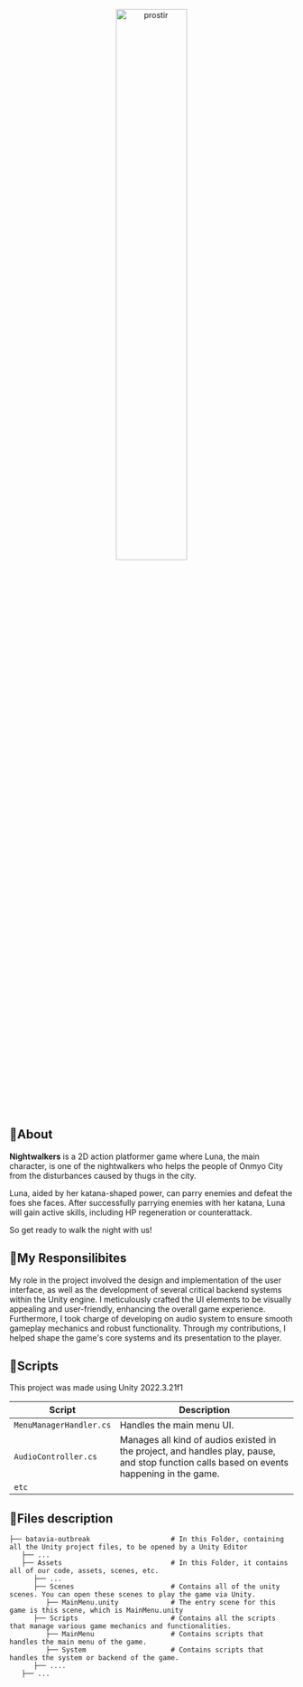 <p align="center">
  <img width="50%" alt="prostir" src="https://github.com/user-attachments/assets/3d852ab0-cb17-45fa-ba10-9cecc6d1563c">
  </br>
</p>

## 🔴About
**Nightwalkers** is a 2D action platformer game where Luna, the main character, is one of the nightwalkers who helps the people of Onmyo City from the disturbances caused by thugs in the city.

Luna, aided by her katana-shaped power, can parry enemies and defeat the foes she faces. After successfully parrying enemies with her katana, Luna will gain active skills, including HP regeneration or counterattack.

So get ready to walk the night with us!

## 💼My Responsilibites
My role in the project involved the design and implementation of the user interface, as well as the development of several critical backend systems within the Unity engine. I meticulously crafted the UI elements to be visually appealing and user-friendly, enhancing the overall game experience. Furthermore, I took charge of developing on audio system to ensure smooth gameplay mechanics and robust functionality. Through my contributions, I helped shape the game's core systems and its presentation to the player.

##  📜Scripts
This project was made using Unity 2022.3.21f1

|  Script       | Description                                                  |
| ------------------- | ------------------------------------------------------------ |
| `MenuManagerHandler.cs` | Handles the main menu UI. |
| `AudioController.cs` | Manages all kind of audios existed in the project, and handles play, pause, and stop function calls based on events happening in the game. |
| `etc`  | |

## 📂Files description
```
├── batavia-outbreak                    # In this Folder, containing all the Unity project files, to be opened by a Unity Editor
   ├── ...
   ├── Assets                           # In this Folder, it contains all of our code, assets, scenes, etc.
      ├── ...
      ├── Scenes                        # Contains all of the unity scenes. You can open these scenes to play the game via Unity.
         ├── MainMenu.unity             # The entry scene for this game is this scene, which is MainMenu.unity
      ├── Scripts                       # Contains all the scripts that manage various game mechanics and functionalities.
         ├── MainMenu                   # Contains scripts that handles the main menu of the game.
         ├── System                     # Contains scripts that handles the system or backend of the game.
      ├── ....
   ├── ...
      
```
